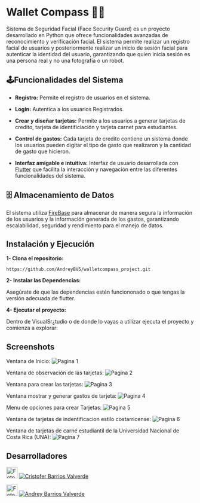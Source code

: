 
# Wallet Compass 👝💵

Sistema de Seguridad Facial (Face Security Guard) es un proyecto desarrollado en Python que ofrece funcionalidades avanzadas de reconocimiento y verificación facial. El sistema permite realizar un  registro facial de usuarios y posteriormente realizar un inicio de sesión facial para autenticar la identidad del usuario, garantizando que quien inicia sesión es una persona real y no una fotografía o un robot.

## 🕹️Funcionalidades del Sistema

- **Registro:** Permite el registro de usuarios en el sistema.

- **Login:** Autentica a los usuarios Registrados.

- **Crear y diseñar tarjetas:** Permite a los usuarios a generar tarjetas de credito, tarjeta de identificiación y tarjeta carnet para estudiantes.

- **Control de gastos:** Cada tarjeta de credito contiene un sistema donde los usuarios pueden digitar el tipo de gasto que realizaron y la cantidad de gasto que hicieron.
 
- **Interfaz amigable e intuitiva:** Interfaz de usuario desarrollada con [Flutter](https://flutter.dev/) que facilita la interacción y navegación entre las diferentes funcionalidades del sistema.

## 🗄️ Almacenamiento de Datos
El sistema utiliza [FireBase](https://firebase.google.com/?hl=es-419) para almacenar de manera segura la información de los usuarios y la información generada de los gastos, garantizando escalabilidad, seguridad y rendimiento para el manejo de datos.

## Instalación y Ejecución

**1- Clona el repositorio:** 

 ```https://github.com/AndreyBV5/walletcompass_project.git```

**2- Instalar las Dependencias:** 

Asegúrate de que las dependencias estén funciononado o que tengas la versión adecuada de flutter.

**4- Ejecutar el proyecto:** 

Dentro de VisualSr¿tudio o de donde lo vayas a utilizar ejecuta el proyecto y comienza a explorar:

## Screenshots

Ventana de Inicio:
![Pagina 1](https://github.com/user-attachments/assets/a16c1ffa-9566-4ac4-bca6-a1131048a0e1)

Ventana de observación de las tarjetas:
![Pagina 2](https://github.com/user-attachments/assets/9103af46-4277-496f-a64f-495f19159122)

Ventana para crear las tarjetas:
![Pagina 3](https://github.com/user-attachments/assets/c8b9b2db-9544-4217-8c9c-eeb66a8ce972)

Ventana mostrar y generar gastos de tarjeta:
![Pagina 4](https://github.com/user-attachments/assets/9777f7cf-9890-4ce8-8d89-549fc65ebdad)

Menu de opciones para crear Tarjetas:
![Pagina 5](https://github.com/user-attachments/assets/4714ed6f-f799-49d9-9028-3a7f6a113237)

Ventana de tarjetas de indentificacion estilo costarricense:
![Pagina 6](https://github.com/user-attachments/assets/248780ee-0a2e-4929-9cb5-e0b7b5e059fb)

Ventana de tarjetas de carné estudiantil de la Universidad Nacional de Costa Rica (UNA):
![Pagina 7](https://github.com/user-attachments/assets/247676e3-5e49-4957-acf7-7362eb808304)

## Desarrolladores

<img src="https://github.com/CristoferBV.png" width="30" height="30" alt="Foto de perfil de Cristofer"> [![Cristofer Barrios Valverde](https://img.shields.io/badge/-Cristofer%20Barrios%20Valverde-181717?style=for-the-badge&logo=github)](https://github.com/CristoferBV)

<img src="https://github.com/AndreyBV5.png" width="30" height="30" alt="Foto de perfil de Andrey"> [![Andrey Barrios Valverde](https://img.shields.io/badge/-Andrey%20Barrios%20Valverde-181717?style=for-the-badge&logo=github)](https://github.com/AndreyBV5)
